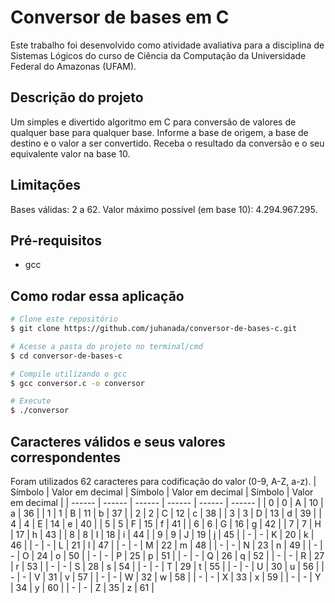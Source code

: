 # Conversor de bases em C

Este trabalho foi desenvolvido como atividade avaliativa para a disciplina de Sistemas Lógicos do curso de Ciência da Computação da Universidade Federal do Amazonas (UFAM).

## Descrição do projeto
Um simples e divertido algoritmo em C para conversão de valores de qualquer base para qualquer base. 
Informe a base de origem, a base de destino e o valor a ser convertido. Receba o resultado da conversão e o seu equivalente valor na base 10.

## Limitações
Bases válidas: 2 a 62. Valor máximo possível (em base 10): 4.294.967.295.

## Pré-requisitos
* gcc

## Como rodar essa aplicação
```bash
# Clone este repositório
$ git clone https://github.com/juhanada/conversor-de-bases-c.git

# Acesse a pasta do projeto no terminal/cmd
$ cd conversor-de-bases-c

# Compile utilizando o gcc
$ gcc conversor.c -o conversor

# Execute
$ ./conversor
```

## Caracteres válidos e seus valores correspondentes
Foram utilizados 62 caracteres para codificação do valor (0-9, A-Z, a-z).
| Símbolo  | Valor em decimal | Símbolo  | Valor em decimal | Símbolo  | Valor em decimal |
| ------ | ------ | ------ | ------ | ------ | ------ |
| 0 | 0 | A | 10 | a | 36 |
| 1 | 1 | B | 11 | b | 37 |
| 2 | 2 | C | 12 | c | 38 |
| 3 | 3 | D | 13 | d | 39 |
| 4 | 4 | E | 14 | e | 40 |
| 5 | 5 | F | 15 | f | 41 |
| 6 | 6 | G | 16 | g | 42 |
| 7 | 7 | H | 17 | h | 43 |
| 8 | 8 | I | 18 | i | 44 |
| 9 | 9 | J | 19 | j | 45 |
| - | - | K | 20 | k | 46 |
| - | - | L | 21 | l | 47 |
| - | - | M | 22 | m | 48 |
| - | - | N | 23 | n | 49 |
| - | - | O | 24 | o | 50 |
| - | - | P | 25 | p | 51 |
| - | - | Q | 26 | q | 52 |
| - | - | R | 27 | r | 53 |
| - | - | S | 28 | s | 54 |
| - | - | T | 29 | t | 55 |
| - | - | U | 30 | u | 56 |
| - | - | V | 31 | v | 57 |
| - | - | W | 32 | w | 58 |
| - | - | X | 33 | x | 59 |
| - | - | Y | 34 | y | 60 |
| - | - | Z | 35 | z | 61 |
